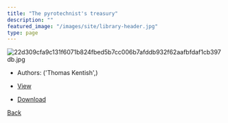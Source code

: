 ```yaml
---
title: "The pyrotechnist's treasury"
description: ""
featured_image: "/images/site/library-header.jpg"
type: page
---
```


![22d309cfa9c131f6071b824fbed5b7cc006b7afddb932f62aafbfdaf1cb397db.jpg](https://drive.google.com/uc?export=view&id=1dcPqGrizrmAKZYBL13CuBLFC7pbgeeJb)
* Authors: ('Thomas Kentish',)
* [View](https://drive.google.com/uc?export=view&id=1AhT1diOXpW732LbwZ4rFJYYbUwhLH1uz)

* [Download](https://drive.google.com/uc?export=download&id=1AhT1diOXpW732LbwZ4rFJYYbUwhLH1uz)

[Back](http://localhost:1313/library/ebooks/
)
